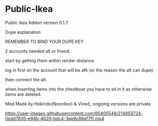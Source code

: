 # Public-Ikea
Public Ikea Addon version 0.1.7

Dupe explanation


REMEMBER TO BIND YOUR DUPE KEY

2 accounts needed alt or friend.

start by getting them within render distance

log in first on the account that will be afk (or the reason the alt can dupe) 

then connect the alt.

when inserting items into the chestboat you have to sit in it as otherwise items are deleted.


Mod Made by Hokindo(Nooniboi) & Vined_ ongoing versions are private.


https://user-images.githubusercontent.com/65405548/214953724-0edd7835-e94b-4629-bdc4-3ee9c86ef7f1.mp4

